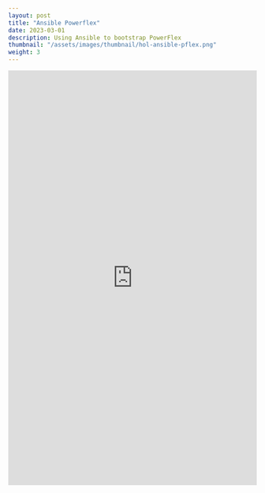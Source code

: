 ```yaml
---
layout: post
title: "Ansible Powerflex"
date: 2023-03-01
description: Using Ansible to bootstrap PowerFlex
thumbnail: "/assets/images/thumbnail/hol-ansible-pflex.png"
weight: 3
---
```



<iframe width="100%" height="840" sandbox="allow-forms allow-modals allow-popups allow-same-origin allow-scripts" src="https://play.instruqt.com/embed/dell/tracks/ansible-pflex?token=em_UjJsp-BRmhhN4K6A" style="border: 0;"></iframe>

